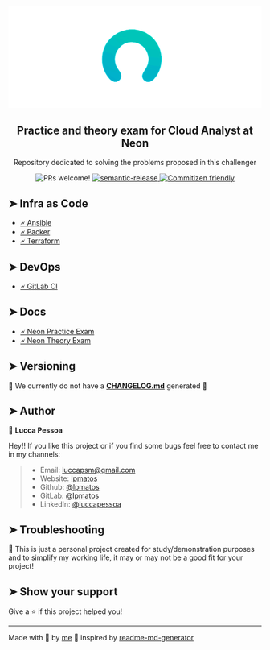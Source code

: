 <p align="center">
  <img alt="logo" src="./assets/Neon.gif" float="center"/>
</p>

<h2 align="center">
  Practice and theory exam for Cloud Analyst at Neon
</h2>

<p align="center">
 Repository dedicated to solving the problems proposed in this challenger
</p>

<p align="center">
  <img src="https://img.shields.io/badge/PRs-welcome-%238257E6.svg" alt="PRs welcome!" />
  <a href="https://github.com/semantic-release/semantic-release">
    <img alt="semantic-release" src="https://img.shields.io/badge/%20%20%F0%9F%93%A6%F0%9F%9A%80-semantic--release-e10079.svg">
  </a>
  <a href="http://commitizen.github.io/cz-cli/">
    <img alt="Commitizen friendly" src="https://img.shields.io/badge/commitizen-friendly-brightgreen.svg">
  </a>
</p>

## ➤ Infra as Code

- [🗲 Ansible](./iac/ansible)
- [🗲 Packer](./iac/packer)
- [🗲 Terraform](./iac/terraform)

## ➤ DevOps

- [🗲 GitLab CI](.gitlab-ci.yml)

## ➤ Docs

- [🗲 Neon Practice Exam](./docs/exam/practice/main.md)
- [🗲 Neon Theory Exam](./docs/exam/theory/questions.md)

## ➤ Versioning

🚨 We currently do not have a [**CHANGELOG.md**](CHANGELOG.md) generated 🚨

## ➤ Author

👤 **Lucca Pessoa**

Hey!! If you like this project or if you find some bugs feel free to contact me in my channels:

>
> * Email: luccapsm@gmail.com
> * Website: [lpmatos](https://github.com/lpmatos)
> * Github: [@lpmatos](https://github.com/lpmatos)
> * GitLab: [@lpmatos](https://gitlab.com/lpmatos)
> * LinkedIn: [@luccapessoa](https://www.linkedin.com/in/luccapessoa/)
>

## ➤ Troubleshooting

🚨 This is just a personal project created for study/demonstration purposes and to simplify my working life, it may or may not be a good fit for your project!

## ➤ Show your support

Give a ⭐️ if this project helped you!

---

Made with 💜 by [me](https://github.com/lpmatos) :wave: inspired by [readme-md-generator](https://github.com/kefranabg/readme-md-generator)
